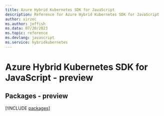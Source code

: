 ```yaml
---
title: Azure Hybrid Kubernetes SDK for JavaScript
description: Reference for Azure Hybrid Kubernetes SDK for JavaScript
author: xirzec
ms.author: jeffish
ms.data: 07/20/2023
ms.topic: reference
ms.devlang: javascript
ms.service: hybridkubernetes
---
```

# Azure Hybrid Kubernetes SDK for JavaScript - preview
## Packages - preview
[!INCLUDE [packages](hybrid-kubernetes-index.md)]